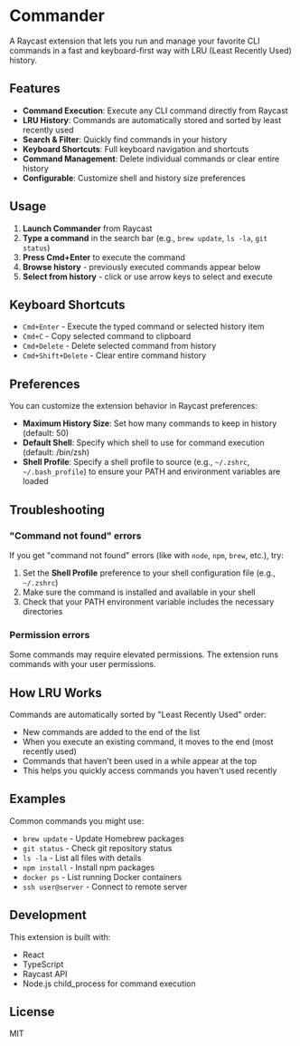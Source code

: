 # Commander

A Raycast extension that lets you run and manage your favorite CLI commands in a fast and keyboard-first way with LRU (Least Recently Used) history.

## Features

- **Command Execution**: Execute any CLI command directly from Raycast
- **LRU History**: Commands are automatically stored and sorted by least recently used
- **Search & Filter**: Quickly find commands in your history
- **Keyboard Shortcuts**: Full keyboard navigation and shortcuts
- **Command Management**: Delete individual commands or clear entire history
- **Configurable**: Customize shell and history size preferences

## Usage

1. **Launch Commander** from Raycast
2. **Type a command** in the search bar (e.g., `brew update`, `ls -la`, `git status`)
3. **Press Cmd+Enter** to execute the command
4. **Browse history** - previously executed commands appear below
5. **Select from history** - click or use arrow keys to select and execute

## Keyboard Shortcuts

- `Cmd+Enter` - Execute the typed command or selected history item
- `Cmd+C` - Copy selected command to clipboard
- `Cmd+Delete` - Delete selected command from history
- `Cmd+Shift+Delete` - Clear entire command history

## Preferences

You can customize the extension behavior in Raycast preferences:

- **Maximum History Size**: Set how many commands to keep in history (default: 50)
- **Default Shell**: Specify which shell to use for command execution (default: /bin/zsh)
- **Shell Profile**: Specify a shell profile to source (e.g., `~/.zshrc`, `~/.bash_profile`) to ensure your PATH and environment variables are loaded

## Troubleshooting

### "Command not found" errors
If you get "command not found" errors (like with `node`, `npm`, `brew`, etc.), try:
1. Set the **Shell Profile** preference to your shell configuration file (e.g., `~/.zshrc`)
2. Make sure the command is installed and available in your shell
3. Check that your PATH environment variable includes the necessary directories

### Permission errors
Some commands may require elevated permissions. The extension runs commands with your user permissions.

## How LRU Works

Commands are automatically sorted by "Least Recently Used" order:
- New commands are added to the end of the list
- When you execute an existing command, it moves to the end (most recently used)
- Commands that haven't been used in a while appear at the top
- This helps you quickly access commands you haven't used recently

## Examples

Common commands you might use:
- `brew update` - Update Homebrew packages
- `git status` - Check git repository status
- `ls -la` - List all files with details
- `npm install` - Install npm packages
- `docker ps` - List running Docker containers
- `ssh user@server` - Connect to remote server

## Development

This extension is built with:
- React
- TypeScript
- Raycast API
- Node.js child_process for command execution

## License

MIT